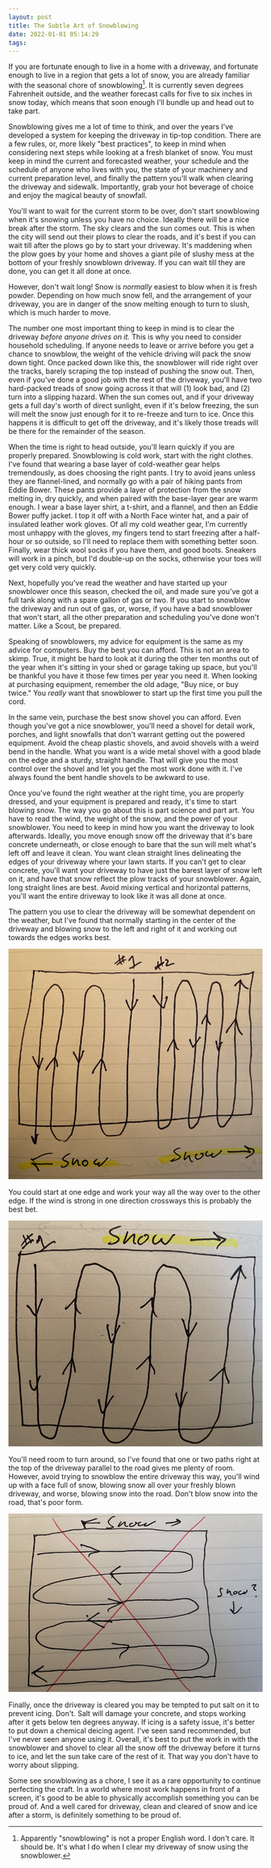 ```yaml
---
layout: post
title: The Subtle Art of Snowblowing
date: 2022-01-01 05:14:29
tags: 
---
```


If you are fortunate enough to live in a home with a driveway, and fortunate enough to live in a region that gets a lot of snow, you are already familiar with the seasonal chore of snowblowing[^1]. It is currently seven degrees Fahrenheit outside, and the weather forecast calls for five to six inches in snow today, which means that soon enough I'll bundle up and head out to take part.

Snowblowing gives me a lot of time to think, and over the years I've developed a system for keeping the driveway in tip-top condition. There are a few rules, or, more likely "best practices", to keep in mind when considering next steps while looking at a fresh blanket of snow. You must keep in mind the current and forecasted weather, your schedule and the schedule of anyone who lives with you, the state of your machinery and current preparation level, and finally the pattern you'll walk when clearing the driveway and sidewalk. Importantly, grab your hot beverage of choice and enjoy the magical beauty of snowfall.

You'll want to wait for the current storm to be over, don't start snowblowing when it's snowing unless you have no choice. Ideally there will be a nice break after the storm. The sky clears and the sun comes out. This is when the city will send out their plows to clear the roads, and it's best if you can wait till after the plows go by to start your driveway. It's maddening when the plow goes by your home and shoves a giant pile of slushy mess at the bottom of your freshly snowblown driveway. If you can wait till they are done, you can get it all done at once. 

However, don't wait long! Snow is *normally* easiest to blow when it is fresh powder. Depending on how much snow fell, and the arrangement of your driveway, you are in danger of the snow melting enough to turn to slush, which is much harder to move. 

The number one most important thing to keep in mind is to clear the driveway *before anyone drives on it.* This is why you need to consider household scheduling. If anyone needs to leave or arrive before you get a chance to snowblow, the weight of the vehicle driving will pack the snow down tight. Once packed down like this, the snowblower will ride right over the tracks, barely scraping the top instead of pushing the snow out. Then, even if you've done a good job with the rest of the driveway, you'll have two hard-packed treads of snow going across it that will (1) look bad, and (2) turn into a slipping hazard. When the sun comes out, and if your driveway gets a full day's worth of direct sunlight, even if it's below freezing, the sun will melt the snow just enough for it to re-freeze and turn to ice. Once this happens it is difficult to get off the driveway, and it's likely those treads will be there for the remainder of the season.

When the time is right to head outside, you'll learn quickly if you are properly prepared. Snowblowing is cold work, start with the right clothes. I've found that wearing a base layer of cold-weather gear helps tremendously, as does choosing the right pants. I try to avoid jeans unless they are flannel-lined, and normally go with a pair of hiking pants from Eddie Bower. These pants provide a layer of protection from the snow melting in, dry quickly, and when paired with the base-layer gear are warm enough. I wear a base layer shirt, a t-shirt, and a flannel, and then an Eddie Bower puffy jacket. I top it off with a North Face winter hat, and a pair of insulated leather work gloves. Of all my cold weather gear, I'm currently most unhappy with the gloves, my fingers tend to start freezing after a half-hour or so outside, so I'll need to replace them with something better soon. Finally, wear thick wool socks if you have them, and good boots. Sneakers will work in a pinch, but I'd double-up on the socks, otherwise your toes will get very cold very quickly. 

Next, hopefully you've read the weather and have started up your snowblower once this season, checked the oil, and made sure you've got a full tank along with a spare gallon of gas or two. If you start to snowblow the driveway and run out of gas, or, worse, if you have a bad snowblower that won't start, all the other preparation and scheduling you've done won't matter. Like a Scout, be prepared.

Speaking of snowblowers, my advice for equipment is the same as my advice for computers. Buy the best you can afford. This is not an area to skimp. True, it might be hard to look at it during the other ten months out of the year when it's sitting in your shed or garage taking up space, but you'll be thankful you have it those few times per year you need it. When looking at purchasing equipment, remember the old adage, "Buy nice, or buy twice." You *really* want that snowblower to start up the first time you pull the cord.

In the same vein, purchase the best snow shovel you can afford. Even though you've got a nice snowblower, you'll need a shovel for detail work, porches, and light snowfalls that don't warrant getting out the powered equipment. Avoid the cheap plastic shovels, and avoid shovels with a weird bend in the handle. What you want is a wide metal shovel with a good blade on the edge and a sturdy, straight handle. That will give you the most control over the shovel and let you get the most work done with it. I've always found the bent handle shovels to be awkward to use. 

Once you've found the right weather at the right time, you are properly dressed, and your equipment is prepared and ready, it's time to start blowing snow. The way you go about this is part science and part art. You have to read the wind, the weight of the snow, and the power of your snowblower. You need to keep in mind how you want the driveway to look afterwards. Ideally, you move enough snow off the driveway that it's bare concrete underneath, or close enough to bare that the sun will melt what's left off and leave it clean. You want clean straight lines delineating the edges of your driveway where your lawn starts. If you can't get to clear concrete, you'll want your driveway to have just the barest layer of snow left on it, and have that snow reflect the plow tracks of your snowblower. Again, long straight lines are best. Avoid mixing vertical and horizontal patterns, you'll want the entire driveway to look like it was all done at once.

The pattern you use to clear the driveway will be somewhat dependent on the weather, but I've found that normally starting in the center of the driveway and blowing snow to the left and right of it and working out towards the edges works best. 

<img src="/media/snowblow-3.png" />

You could start at one edge and work your way all the way over to the other edge. If the wind is strong in one direction crossways this is probably the best bet. 

<img src="/media/snowblow-2.png" />

You'll need room to turn around, so I've found that one or two paths right at the top of the driveway parallel to the road gives me plenty of room. However, avoid trying to snowblow the entire driveway this way, you'll wind up with a face full of snow, blowing snow all over your freshly blown driveway, and worse, blowing snow into the road. Don't blow snow into the road, that's poor form. 

<img src="/media/snowblow-1.png" />

Finally, once the driveway is cleared you may be tempted to put salt on it to prevent icing. Don't. Salt will damage your concrete, and stops working after it gets below ten degrees anyway. If icing is a safety issue, it's better to put down a chemical deicing agent. I've seen sand recommended, but I've never seen anyone using it. Overall, it's best to put the work in with the snowblower and shovel to clear all the snow off the driveway before it turns to ice, and let the sun take care of the rest of it. That way you don't have to worry about slipping. 

Some see snowblowing as a chore, I see it as a rare opportunity to continue perfecting the craft. In a world where most work happens in front of a screen, it's good to be able to physically accomplish something you can be proud of. And a well cared for driveway, clean and cleared of snow and ice after a storm, is definitely something to be proud of. 


















[^1]: Apparently "snowblowing" is not a proper English word. I don't care. It should be. It's what I do when I clear my driveway of snow using the snowblower. 